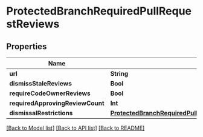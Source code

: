 # ProtectedBranchRequiredPullRequestReviews

## Properties
Name | Type | Description | Notes
------------ | ------------- | ------------- | -------------
**url** | **String** |  | 
**dismissStaleReviews** | **Bool** |  | [optional] 
**requireCodeOwnerReviews** | **Bool** |  | [optional] 
**requiredApprovingReviewCount** | **Int** |  | [optional] 
**dismissalRestrictions** | [**ProtectedBranchRequiredPullRequestReviewsDismissalRestrictions**](ProtectedBranchRequiredPullRequestReviewsDismissalRestrictions.md) |  | [optional] 

[[Back to Model list]](../README.md#documentation-for-models) [[Back to API list]](../README.md#documentation-for-api-endpoints) [[Back to README]](../README.md)


